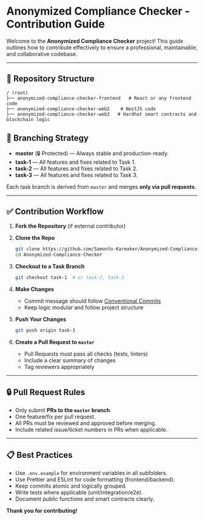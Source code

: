 # Anonymized Compliance Checker - Contribution Guide

Welcome to the **Anonymized Compliance Checker** project! This guide outlines how to contribute effectively to ensure a professional, maintainable, and collaborative codebase.

---

## 📁 Repository Structure

```
/ (root)
├── anonymized-compliance-checker-frontend   # React or any frontend code
├── anonymized-compliance-checker-web2    # NestJS code
├── anonymized-compliance-checker-web3   # Hardhat smart contracts and blockchain logic
```

## 🌳 Branching Strategy

* **master** (🔒 Protected) — Always stable and production-ready.
* **task-1** — All features and fixes related to Task 1.
* **task-2** — All features and fixes related to Task 2.
* **task-3** — All features and fixes related to Task 3.

Each task branch is derived from `master` and merges **only via pull requests**.

---

## ✅ Contribution Workflow

1. **Fork the Repository** (if external contributor)

2. **Clone the Repo**

   ```bash
   git clone https://github.com/Samonto-Karmaker/Anonymized-Compliance-Checker.git
   cd Anonymized-Compliance-Checker
   ```

3. **Checkout to a Task Branch**

   ```bash
   git checkout task-1  # or task-2, task-3
   ```

4. **Make Changes**

   * Commit message should follow [Conventional Commits](https://www.conventionalcommits.org/en/v1.0.0/)
   * Keep logic modular and follow project structure

5. **Push Your Changes**

   ```bash
   git push origin task-1
   ```

6. **Create a Pull Request to `master`**

   * Pull Requests must pass all checks (tests, linters)
   * Include a clear summary of changes
   * Tag reviewers appropriately

---

## 🔒 Pull Request Rules

* Only submit **PRs to the `master` branch**.
* One feature/fix per pull request.
* All PRs must be reviewed and approved before merging.
* Include related issue/ticket numbers in PRs when applicable.

---

## 📋 Best Practices

* Use `.env.example` for environment variables in all subfolders.
* Use Prettier and ESLint for code formatting (frontend/backend).
* Keep commits atomic and logically grouped.
* Write tests where applicable (unit/integration/e2e).
* Document public functions and smart contracts clearly.


**Thank you for contributing!**
